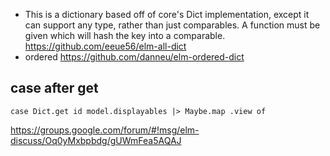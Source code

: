- This is a dictionary based off of core's Dict implementation, except it can support any type, rather than just comparables. A function must be given which will hash the key into a comparable. https://github.com/eeue56/elm-all-dict
- ordered https://github.com/danneu/elm-ordered-dict

## case after get

`case Dict.get id model.displayables |> Maybe.map .view of`

https://groups.google.com/forum/#!msg/elm-discuss/Oq0yMxbpbdg/gUWmFea5AQAJ
